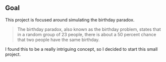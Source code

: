 ## Goal

This project is focused around simulating the birthday paradox.

> The birthday paradox, also known as the birthday problem, states that in a random group of 23 people, there is about a 50 percent chance that two people have the same birthday.

I found this to be a really intriguing concept, so I decided to start this small project.